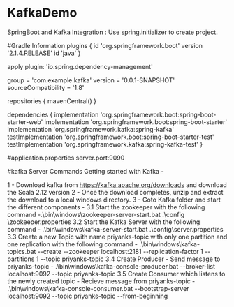 # KafkaDemo
SpringBoot and Kafka Integration : Use spring.initializer to create project.

#Gradle Information
plugins {
	id 'org.springframework.boot' version '2.1.4.RELEASE'
	id 'java'
}

apply plugin: 'io.spring.dependency-management'

group = 'com.example.kafka'
version = '0.0.1-SNAPSHOT'
sourceCompatibility = '1.8'

repositories {
	mavenCentral()
}

dependencies {
	implementation 'org.springframework.boot:spring-boot-starter-web'
	implementation 'org.springframework.boot:spring-boot-starter'
	implementation 'org.springframework.kafka:spring-kafka'
	testImplementation 'org.springframework.boot:spring-boot-starter-test'
	testImplementation 'org.springframework.kafka:spring-kafka-test'
}


#application.properties
server.port:9090


#kafka Server Commands
Getting started with Kafka -

1 - Download kafka from https://kafka.apache.org/downloads and download the Scala 2.12 version
2 - Once the download completes, unzip  and extract the download to a local windows directory.
3 - Goto Kafka folder and start the different components -
	3.1 Start the zookeeper with the following command -.\bin\windows\zookeeper-server-start.bat .\config				\zookeeper.properties
	3.2 Start the Kafka Server with the following command - .\bin\windows\kafka-server-start.bat .\config\server.properties
	3.3 Create a new Topic with name priyanks-topic with only one partition and one replication with the following command -
				.\bin\windows\kafka-topics.bat --create --zookeeper localhost:2181 --replication-factor 1 --partitions 1 --topic priyanks-topic
	3.4 Create Producer - Send message to priyanks-topic - .\bin\windows\kafka-console-producer.bat --broker-list localhost:9092 --topic priyanks-topic
	3.5 Create Consumer which listens to the newly created topic - Recieve message from priyanks-topic -
				.\bin\windows\kafka-console-consumer.bat --bootstrap-server localhost:9092 --topic priyanks-topic --from-beginning

